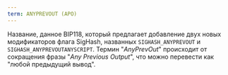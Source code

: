 ```yaml
---
term: ANYPREVOUT (APO)
---
```


Название, данное BIP118, который предлагает добавление двух новых модификаторов флага SigHash, названных `SIGHASH_ANYPREVOUT` и `SIGHASH_ANYPREVOUTANYSCRIPT`. Термин "*AnyPrevOut*" происходит от сокращения фразы "*Any Previous Output*", что можно перевести как "любой предыдущий вывод".